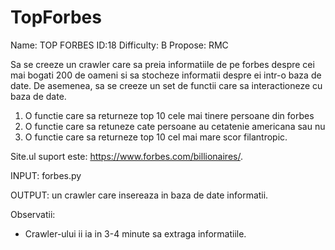 # TopForbes
 
Name: TOP FORBES
ID:18
Difficulty: B
Propose: RMC

Sa se creeze un crawler care sa preia informatiile de pe forbes despre cei mai bogati 200 de
oameni si sa stocheze informatii despre ei intr-o baza de date. De asemenea, sa se creeze
un set de functii care sa interactioneze cu baza de date.
1. O functie care sa returneze top 10 cele mai tinere persoane din forbes
2. O functie care sa retuneze cate persoane au cetatenie americana sau nu
3. O functie care sa returneze top 10 cel mai mare scor filantropic.

Site.ul suport este: https://www.forbes.com/billionaires/.

INPUT: forbes.py

OUTPUT: un crawler care insereaza in baza de date informatii.

Observatii:
- Crawler-ului ii ia in 3-4 minute sa extraga informatiile.